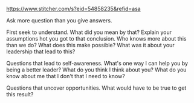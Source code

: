 https://www.stitcher.com/s?eid=54858235&refid=asa

Ask more question than you give answers. 

First seek to understand. What did you mean by that? Explain your assumptions hot you got to that conclusion. Who knows more about this than we do? What does this make possible? What was it about your leadership that lead to this?

Questions that lead to self-awareness. What's one way I can help you by being a better leader? What do you think I think about you? What do you know about me that I don't that I need to know? 

Questions that uncover opportunities. What would have to be true to get this result? 

